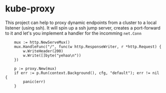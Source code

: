 # kube-proxy

This project can help to proxy dynamic endpoints from a cluster to a local listener (using ssh). It will spin up a ssh jump server, creates a port-forward to it and let's you implement a handler for the incomming `net.Conn`

```golang
	mux := http.NewServeMux()
	mux.HandleFunc("/", func(w http.ResponseWriter, r *http.Request) {
		w.WriteHeader(200)
		w.Write([]byte("yehaa\n"))
	})

	p := proxy.New(mux)
	if err := p.Run(context.Background(), cfg, "default"); err != nil {
		panic(err)
	}
```